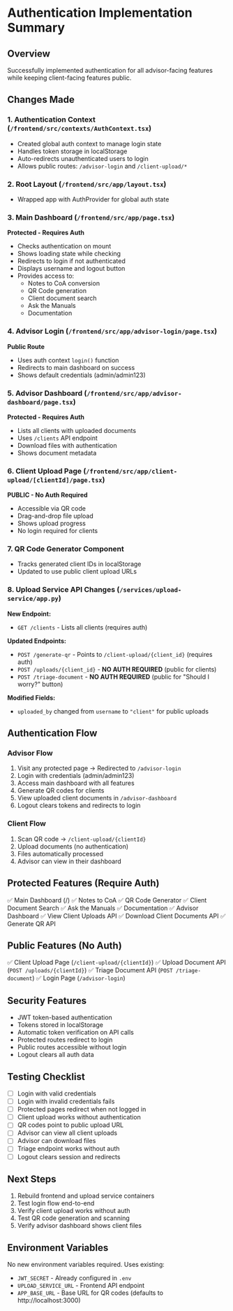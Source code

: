 # Authentication Implementation Summary

## Overview
Successfully implemented authentication for all advisor-facing features while keeping client-facing features public.

## Changes Made

### 1. Authentication Context (`/frontend/src/contexts/AuthContext.tsx`)
- Created global auth context to manage login state
- Handles token storage in localStorage
- Auto-redirects unauthenticated users to login
- Allows public routes: `/advisor-login` and `/client-upload/*`

### 2. Root Layout (`/frontend/src/app/layout.tsx`)
- Wrapped app with AuthProvider for global auth state

### 3. Main Dashboard (`/frontend/src/app/page.tsx`)
**Protected - Requires Auth**
- Checks authentication on mount
- Shows loading state while checking
- Redirects to login if not authenticated
- Displays username and logout button
- Provides access to:
  - Notes to CoA conversion
  - QR Code generation
  - Client document search
  - Ask the Manuals
  - Documentation

### 4. Advisor Login (`/frontend/src/app/advisor-login/page.tsx`)
**Public Route**
- Uses auth context `login()` function
- Redirects to main dashboard on success
- Shows default credentials (admin/admin123)

### 5. Advisor Dashboard (`/frontend/src/app/advisor-dashboard/page.tsx`)
**Protected - Requires Auth**
- Lists all clients with uploaded documents
- Uses `/clients` API endpoint
- Download files with authentication
- Shows document metadata

### 6. Client Upload Page (`/frontend/src/app/client-upload/[clientId]/page.tsx`)
**PUBLIC - No Auth Required**
- Accessible via QR code
- Drag-and-drop file upload
- Shows upload progress
- No login required for clients

### 7. QR Code Generator Component
- Tracks generated client IDs in localStorage
- Updated to use public client upload URLs

### 8. Upload Service API Changes (`/services/upload-service/app.py`)

**New Endpoint:**
- `GET /clients` - Lists all clients (requires auth)

**Updated Endpoints:**
- `POST /generate-qr` - Points to `/client-upload/{client_id}` (requires auth)
- `POST /uploads/{client_id}` - **NO AUTH REQUIRED** (public for clients)
- `POST /triage-document` - **NO AUTH REQUIRED** (public for "Should I worry?" button)

**Modified Fields:**
- `uploaded_by` changed from `username` to `"client"` for public uploads

## Authentication Flow

### Advisor Flow
1. Visit any protected page → Redirected to `/advisor-login`
2. Login with credentials (admin/admin123)
3. Access main dashboard with all features
4. Generate QR codes for clients
5. View uploaded client documents in `/advisor-dashboard`
6. Logout clears tokens and redirects to login

### Client Flow
1. Scan QR code → `/client-upload/{clientId}`
2. Upload documents (no authentication)
3. Files automatically processed
4. Advisor can view in their dashboard

## Protected Features (Require Auth)
✅ Main Dashboard (/)
✅ Notes to CoA
✅ QR Code Generator
✅ Client Document Search
✅ Ask the Manuals
✅ Documentation
✅ Advisor Dashboard
✅ View Client Uploads API
✅ Download Client Documents API
✅ Generate QR API

## Public Features (No Auth)
✅ Client Upload Page (`/client-upload/{clientId}`)
✅ Upload Document API (`POST /uploads/{clientId}`)
✅ Triage Document API (`POST /triage-document`)
✅ Login Page (`/advisor-login`)

## Security Features
- JWT token-based authentication
- Tokens stored in localStorage
- Automatic token verification on API calls
- Protected routes redirect to login
- Public routes accessible without login
- Logout clears all auth data

## Testing Checklist
- [ ] Login with valid credentials
- [ ] Login with invalid credentials fails
- [ ] Protected pages redirect when not logged in
- [ ] Client upload works without authentication
- [ ] QR codes point to public upload URL
- [ ] Advisor can view all client uploads
- [ ] Advisor can download files
- [ ] Triage endpoint works without auth
- [ ] Logout clears session and redirects

## Next Steps
1. Rebuild frontend and upload service containers
2. Test login flow end-to-end
3. Verify client upload works without auth
4. Test QR code generation and scanning
5. Verify advisor dashboard shows client files

## Environment Variables
No new environment variables required. Uses existing:
- `JWT_SECRET` - Already configured in `.env`
- `UPLOAD_SERVICE_URL` - Frontend API endpoint
- `APP_BASE_URL` - Base URL for QR codes (defaults to http://localhost:3000)
